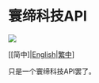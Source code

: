 # 寰缔科技API

[![](https://jitpack.io/v/MBYL-InkAndSoul/CraftTech-API.svg)](https://jitpack.io/#MBYL-InkAndSoul/CraftTech-API)

[[简中]|[English](README.md)|[繁中](./README_HANT.md)]

只是一个寰缔科技API罢了。